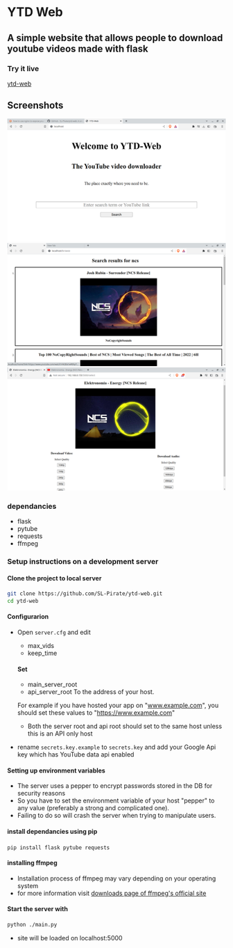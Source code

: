 # YTD Web

## A simple website that allows people to download youtube videos made with flask 

### Try it live 
[ytd-web](https://ytd-web.onrender.com/)

## Screenshots
![homepage](https://raw.githubusercontent.com/SL-Pirate/ytd-web/main/screenshots/ss1.png)
![video search page](https://raw.githubusercontent.com/SL-Pirate/ytd-web/main/screenshots/ss5.png)
![video description page](https://raw.githubusercontent.com/SL-Pirate/ytd-web/main/screenshots/ss2.png)

### dependancies 
- flask
- pytube
- requests
- ffmpeg

### Setup instructions on a development server
#### Clone the project to local server
```bash
git clone https://github.com/SL-Pirate/ytd-web.git
cd ytd-web
```
#### Configurarion
- Open `server.cfg` and edit
  - max_vids
  - keep_time
  #### Set
  - main_server_root
  - api_server_root
  To the address of your host.

  For example if you have hosted your app on "www.example.com",  you should set these values to "https://www.example.com"
  - Both the server root and api root should set to the same host unless this is an API only host
- rename `secrets.key.example` to `secrets.key` and add your Google Api key which has YouTube data api enabled

#### Setting up environment variables
- The server uses a pepper to encrypt passwords stored in the DB for security reasons
- So you have to set the environment variable of your host "pepper" to any value (preferably a strong and complicated one).
- Failing to do so will crash the server when trying to manipulate users.

#### install dependancies using pip
`pip install flask pytube requests`

#### installing ffmpeg
 - Installation process of ffmpeg may vary depending on your operating system
 - for more information visit [downloads page of ffmpeg's official site](https://ffmpeg.org/download.html)

#### Start the server with
```bash
python ./main.py
```

- site will be loaded on localhost:5000
